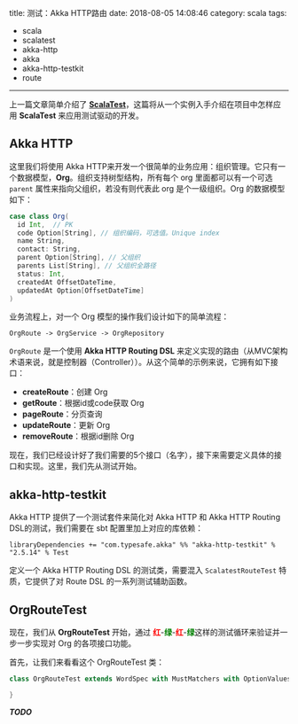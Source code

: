 title: 测试：Akka HTTP路由
date: 2018-08-05 14:08:46
category: scala
tags:
  - scala
  - scalatest
  - akka-http
  - akka
  - akka-http-testkit
  - route
---

上一篇文章简单介绍了 [**ScalaTest**](https://www.yangbajing.me/2018/08/02/%E6%B5%8B%E8%AF%95%EF%BC%9A%E4%BD%BF%E7%94%A8scalatest/)，这篇将从一个实例入手介绍在项目中怎样应用 **ScalaTest** 来应用测试驱动的开发。

## Akka HTTP

这里我们将使用 Akka HTTP来开发一个很简单的业务应用：组织管理。它只有一个数据模型，**Org**。组织支持树型结构，所有每个 org 里面都可以有一个可选 `parent` 属性来指向父组织，若没有则代表此 org 是个一级组织。Org 的数据模型如下：

```scala
case class Org(
  id Int,  // PK
  code Option[String], // 组织编码，可选值。Unique index
  name String,
  contact: String,
  parent Option[String], // 父组织
  parents List[String], // 父组织全路径
  status: Int,
  createdAt OffsetDateTime,
  updatedAt Option[OffsetDateTime]
)
```

业务流程上，对一个 Org 模型的操作我们设计如下的简单流程：

```
OrgRoute -> OrgService -> OrgRepository
```

`OrgRoute` 是一个使用 **Akka HTTP Routing DSL** 来定义实现的路由（从MVC架构术语来说，就是控制器（Controller））。从这个简单的示例来说，它拥有如下接口：

- **createRoute**：创建 Org
- **getRoute**：根据id或code获取 Org
- **pageRoute**：分页查询
- **updateRoute**：更新 Org
- **removeRoute**：根据id删除 Org

现在，我们已经设计好了我们需要的5个接口（名字），接下来需要定义具体的接口和实现。这里，我们先从测试开始。

## akka-http-testkit

Akka HTTP 提供了一个测试套件来简化对 Akka HTTP 和 Akka HTTP Routing DSL的测试，我们需要在 sbt 配置里加上对应的库依赖：

```
libraryDependencies += "com.typesafe.akka" %% "akka-http-testkit" % "2.5.14" % Test
```

定义一个 Akka HTTP Routing DSL 的测试类，需要混入 `ScalatestRouteTest` 特质，它提供了对 Route DSL 的一系列测试辅助函数。

## OrgRouteTest

现在，我们从 **OrgRouteTest** 开始，通过 <strong style="color:red">红</strong>-<strong style="color:green">绿</strong>-<strong style="color:red">红</strong>-<strong style="color:green">绿</strong>这样的测试循环来验证并一步一步实现对 Org 的各项接口功能。

首先，让我们来看看这个 OrgRouteTest 类：

```scala
class OrgRouteTest extends WordSpec with MustMatchers with OptionValues with ScalatestRouteTest {

}
```

***TODO***
